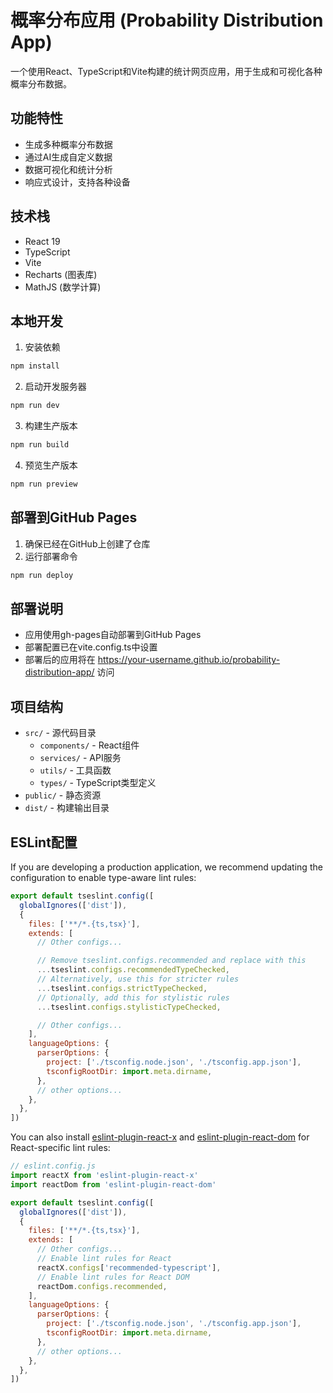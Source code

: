 # 概率分布应用 (Probability Distribution App)

一个使用React、TypeScript和Vite构建的统计网页应用，用于生成和可视化各种概率分布数据。

## 功能特性

- 生成多种概率分布数据
- 通过AI生成自定义数据
- 数据可视化和统计分析
- 响应式设计，支持各种设备

## 技术栈

- React 19
- TypeScript
- Vite
- Recharts (图表库)
- MathJS (数学计算)

## 本地开发

1. 安装依赖
```bash
npm install
```

2. 启动开发服务器
```bash
npm run dev
```

3. 构建生产版本
```bash
npm run build
```

4. 预览生产版本
```bash
npm run preview
```

## 部署到GitHub Pages

1. 确保已经在GitHub上创建了仓库
2. 运行部署命令
```bash
npm run deploy
```

## 部署说明

- 应用使用gh-pages自动部署到GitHub Pages
- 部署配置已在vite.config.ts中设置
- 部署后的应用将在 https://your-username.github.io/probability-distribution-app/ 访问

## 项目结构

- `src/` - 源代码目录
  - `components/` - React组件
  - `services/` - API服务
  - `utils/` - 工具函数
  - `types/` - TypeScript类型定义
- `public/` - 静态资源
- `dist/` - 构建输出目录

## ESLint配置

If you are developing a production application, we recommend updating the configuration to enable type-aware lint rules:

```js
export default tseslint.config([
  globalIgnores(['dist']),
  {
    files: ['**/*.{ts,tsx}'],
    extends: [
      // Other configs...

      // Remove tseslint.configs.recommended and replace with this
      ...tseslint.configs.recommendedTypeChecked,
      // Alternatively, use this for stricter rules
      ...tseslint.configs.strictTypeChecked,
      // Optionally, add this for stylistic rules
      ...tseslint.configs.stylisticTypeChecked,

      // Other configs...
    ],
    languageOptions: {
      parserOptions: {
        project: ['./tsconfig.node.json', './tsconfig.app.json'],
        tsconfigRootDir: import.meta.dirname,
      },
      // other options...
    },
  },
])
```

You can also install [eslint-plugin-react-x](https://github.com/Rel1cx/eslint-react/tree/main/packages/plugins/eslint-plugin-react-x) and [eslint-plugin-react-dom](https://github.com/Rel1cx/eslint-react/tree/main/packages/plugins/eslint-plugin-react-dom) for React-specific lint rules:

```js
// eslint.config.js
import reactX from 'eslint-plugin-react-x'
import reactDom from 'eslint-plugin-react-dom'

export default tseslint.config([
  globalIgnores(['dist']),
  {
    files: ['**/*.{ts,tsx}'],
    extends: [
      // Other configs...
      // Enable lint rules for React
      reactX.configs['recommended-typescript'],
      // Enable lint rules for React DOM
      reactDom.configs.recommended,
    ],
    languageOptions: {
      parserOptions: {
        project: ['./tsconfig.node.json', './tsconfig.app.json'],
        tsconfigRootDir: import.meta.dirname,
      },
      // other options...
    },
  },
])
```
